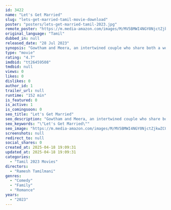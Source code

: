 ```yaml
---
id: 3422
name: "Let's Get Married"
slug: "lets-get-married-tamil-movie-download"
poster: "posters/lets-get-married-tamil-2023.jpg"
remote_poster: "https://m.media-amazon.com/images/M/MV5BMWI4NGY0NjctZjkwZC00ZmE1LWFiYTQtOTFjM2JjMjEwMjcyXkEyXkFqcGc@._V1_SX300.jpg"
original_language: "Tamil"
dubbed_in: null
released_date: "28 Jul 2023"
synopsis: "Gowtham and Meera, an intertwined couple who share both a workplace and a romantic bond that has flourished for a span exceeding two years, stand at the precipice of a transformative moment."
type: "movie"
rating: "4.7"
imdbid: "tt26459508"
tmdbid: null
views: 0
likes: 0
dislikes: 0
author_id: 1
trailer_url: null
runtime: "152 min"
is_featured: 0
is_active: 1
is_comingsoon: 0
seo_title: "Let's Get Married"
seo_description: "Gowtham and Meera, an intertwined couple who share both a workplace and a romantic bond that has flourished for a span exceeding two years, stand at the precipice of a transformative moment."
seo_keywords: "\"Let's Get Married\""
seo_image: "https://m.media-amazon.com/images/M/MV5BMWI4NGY0NjctZjkwZC00ZmE1LWFiYTQtOTFjM2JjMjEwMjcyXkEyXkFqcGc@._V1_SX300.jpg"
screenshots: null
redirect_to: null
social_shares: 0
created_at: 2025-04-18 19:09:31
updated_at: 2025-04-18 19:09:31
categories:
  - "Tamil 2023 Movies"
directors:
  - "Ramesh Tamilmani"
genres:
  - "Comedy"
  - "Family"
  - "Romance"
years:
  - "2023"
---
```

